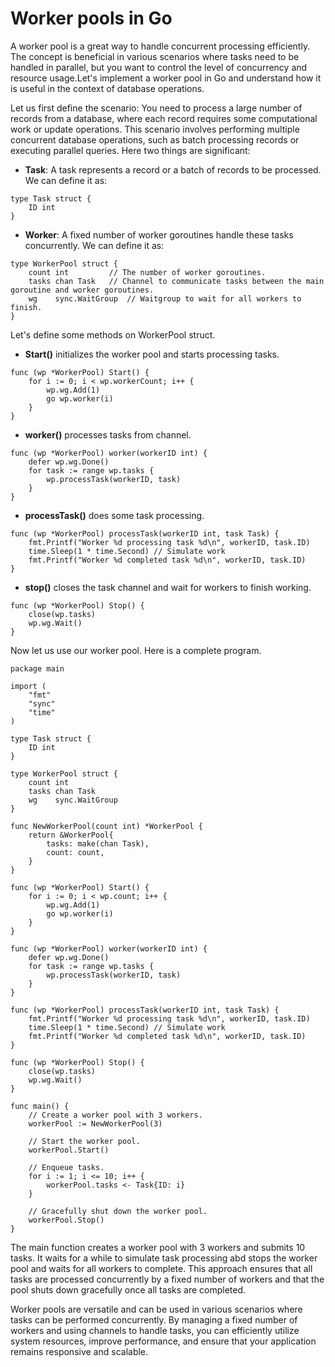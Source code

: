 # Worker pools in Go

A worker pool is a great way to handle concurrent processing efficiently. The concept is beneficial in various scenarios where tasks need to be handled in parallel, but you want to control the level of concurrency and resource usage.Let's implement a worker pool in Go and understand how it is useful in the context of database operations.

Let us first define the scenario:
You need to process a large number of records from a database, where each record requires some computational work or update operations. This scenario involves performing multiple concurrent database operations, such as batch processing records or executing parallel queries.
Here two things are significant:

* __Task__: A task represents a record or a batch of records to be processed. We can define it as:

```
type Task struct {
	ID int
}
```

* __Worker__: A fixed number of worker goroutines handle these tasks concurrently. We can define it as:

```
type WorkerPool struct {
	count int         // The number of worker goroutines.
	tasks chan Task   // Channel to communicate tasks between the main goroutine and worker goroutines.
	wg    sync.WaitGroup  // Waitgroup to wait for all workers to finish.
}
```

Let's define some methods on WorkerPool struct.
* __Start()__ initializes the worker pool and starts processing tasks.

```
func (wp *WorkerPool) Start() {
	for i := 0; i < wp.workerCount; i++ {
		wp.wg.Add(1)
		go wp.worker(i)
	}
}
```

* __worker()__ processes tasks from channel.

```
func (wp *WorkerPool) worker(workerID int) {
	defer wp.wg.Done()
	for task := range wp.tasks {
		wp.processTask(workerID, task)
	}
}
```

* __processTask()__ does some task processing.

```
func (wp *WorkerPool) processTask(workerID int, task Task) {
	fmt.Printf("Worker %d processing task %d\n", workerID, task.ID)
	time.Sleep(1 * time.Second) // Simulate work
	fmt.Printf("Worker %d completed task %d\n", workerID, task.ID)
}
```

* __stop()__ closes the task channel and wait for workers to finish working.

```
func (wp *WorkerPool) Stop() {
	close(wp.tasks)
	wp.wg.Wait()
}
```

Now let us use our worker pool. Here is a complete program.

```
package main

import (
	"fmt"
	"sync"
	"time"
)

type Task struct {
	ID int
}

type WorkerPool struct {
	count int
	tasks chan Task
	wg    sync.WaitGroup
}

func NewWorkerPool(count int) *WorkerPool {
	return &WorkerPool{
		tasks: make(chan Task),
		count: count,
	}
}

func (wp *WorkerPool) Start() {
	for i := 0; i < wp.count; i++ {
		wp.wg.Add(1)
		go wp.worker(i)
	}
}

func (wp *WorkerPool) worker(workerID int) {
	defer wp.wg.Done()
	for task := range wp.tasks {
		wp.processTask(workerID, task)
	}
}

func (wp *WorkerPool) processTask(workerID int, task Task) {
	fmt.Printf("Worker %d processing task %d\n", workerID, task.ID)
	time.Sleep(1 * time.Second) // Simulate work
	fmt.Printf("Worker %d completed task %d\n", workerID, task.ID)
}

func (wp *WorkerPool) Stop() {
	close(wp.tasks)
	wp.wg.Wait()
}

func main() {
	// Create a worker pool with 3 workers.
	workerPool := NewWorkerPool(3)

	// Start the worker pool.
	workerPool.Start()

	// Enqueue tasks.
	for i := 1; i <= 10; i++ {
		workerPool.tasks <- Task{ID: i}
	}

	// Gracefully shut down the worker pool.
	workerPool.Stop()
}
```

The main function creates a worker pool with 3 workers and submits 10 tasks. It waits for a while to simulate task processing abd stops the worker pool and waits for all workers to complete. This approach ensures that all tasks are processed concurrently by a fixed number of workers and that the pool shuts down gracefully once all tasks are completed.

Worker pools are versatile and can be used in various scenarios where tasks can be performed concurrently. By managing a fixed number of workers and using channels to handle tasks, you can efficiently utilize system resources, improve performance, and ensure that your application remains responsive and scalable.
